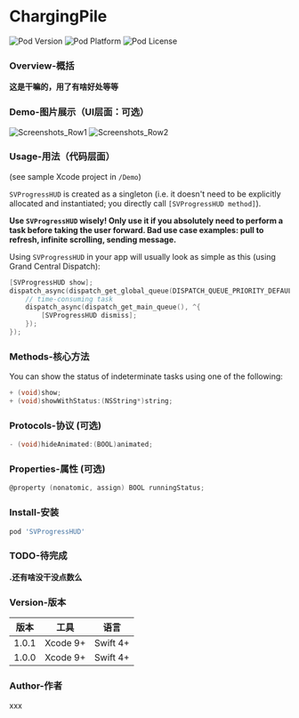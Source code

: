 ChargingPile
=================

![Pod Version](https://img.shields.io/cocoapods/v/SVProgressHUD.svg?style=flat)
![Pod Platform](https://img.shields.io/cocoapods/p/SVProgressHUD.svg?style=flat)
![Pod License](https://img.shields.io/cocoapods/l/SVProgressHUD.svg?style=flat)

### Overview-概括

**这是干嘛的，用了有啥好处等等**

### Demo-图片展示（UI层面：可选）

![Screenshots_Row1](https://raw.githubusercontent.com/dzenbot/DZNEmptyDataSet/v2-swift/Examples/Applications/Screenshots/Screenshots_row1.png)
![Screenshots_Row2](https://raw.githubusercontent.com/dzenbot/DZNEmptyDataSet/v2-swift/Examples/Applications/Screenshots/Screenshots_row2.png)

### Usage-用法（代码层面）

(see sample Xcode project in `/Demo`)

`SVProgressHUD` is created as a singleton (i.e. it doesn't need to be explicitly allocated and instantiated; you directly call `[SVProgressHUD method]`).

**Use `SVProgressHUD` wisely! Only use it if you absolutely need to perform a task before taking the user forward. Bad use case examples: pull to refresh, infinite scrolling, sending message.**

Using `SVProgressHUD` in your app will usually look as simple as this (using Grand Central Dispatch):

```objective-c
[SVProgressHUD show];
dispatch_async(dispatch_get_global_queue(DISPATCH_QUEUE_PRIORITY_DEFAULT, 0), ^{
    // time-consuming task
    dispatch_async(dispatch_get_main_queue(), ^{
        [SVProgressHUD dismiss];
    });
});
```

### Methods-核心方法

You can show the status of indeterminate tasks using one of the following:

```objective-c
+ (void)show;
+ (void)showWithStatus:(NSString*)string;
```

### Protocols-协议 (可选)

```objective-c
- (void)hideAnimated:(BOOL)animated;
```

### Properties-属性 (可选)

```objective-c
@property (nonatomic, assign) BOOL runningStatus;
```

### Install-安装

```ruby
pod 'SVProgressHUD'
```

### TODO-待完成

**.还有啥没干没点数么**


### Version-版本

版本  | 工具  | 语言
 ---- | ----- | ------  
 1.0.1  | Xcode 9+ | Swift 4+
 1.0.0  | Xcode 9+ | Swift 4+

### Author-作者

xxx

